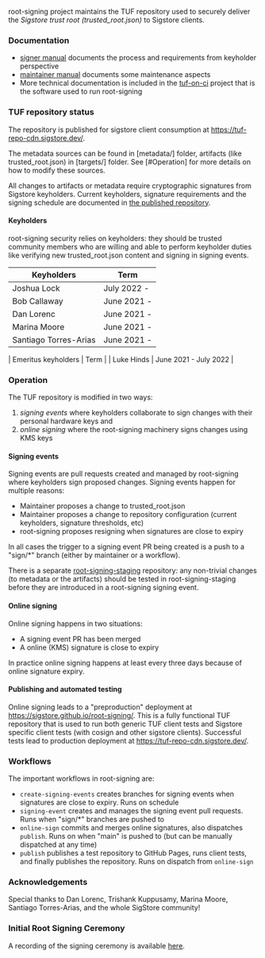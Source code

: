 root-signing project maintains the TUF repository used to securely deliver the
_Sigstore trust root (trusted_root.json)_ to Sigstore clients.

### Documentation

* [signer manual](playbooks/tuf-on-ci/SIGNER.md) documents the process and requirements from
  keyholder perspective
* [maintainer manual](playbooks/tuf-on-ci/MAINTAINER.md) documents some maintenance aspects
* More technical documentation is included in the [tuf-on-ci](https://github.com/theupdateframework/tuf-on-ci/)
  project that is the software used to run root-signing

### TUF repository status

The repository is published for sigstore client consumption at https://tuf-repo-cdn.sigstore.dev/.

The metadata sources can be found in [metadata/] folder, artifacts (like trusted_root.json) in [targets/] folder.
See [#Operation] for more details on how to modify these sources.

All changes to artifacts or metadata require cryptographic signatures from Sigstore keyholders. Current
keyholders, signature requirements and the signing schedule are documented in 
[the published repository](https://tuf-repo-cdn.sigstore.dev/).

#### Keyholders

root-signing security relies on keyholders: they should be trusted community members who are willing and able to
perform keyholder duties like verifying new trusted_root.json content and signing in signing events.

| Keyholders | Term |
| - | - |
| Joshua Lock | July 2022 -  |
| Bob Callaway | June 2021 -  |
| Dan Lorenc | June 2021 -  |
| Marina Moore | June 2021 - |
| Santiago Torres-Arias | June 2021 - |

| Emeritus keyholders | Term |
| Luke Hinds | June 2021 - July 2022 |


### Operation

The TUF repository is modified in two ways:
1. _signing events_ where keyholders collaborate to sign changes with their personal hardware keys and
2. _online signing_ where the root-signing machinery signs changes using KMS keys

#### Signing events

Signing events are pull requests created and managed by root-signing where keyholders sign proposed changes.
Signing events happen for multiple reasons:
* Maintainer proposes a change to trusted_root.json
* Maintainer proposes a change to repository configuration (current keyholders, signature thresholds, etc)
* root-signing proposes resigning when signatures are close to expiry

In all cases the trigger to a signing event PR being created is a push to a "sign/*" branch (either by
maintainer or a workflow).

There is a separate [root-signing-staging](https://github.com/sigstore/root-signing-staging) repository:
any non-trivial changes (to metadata or the artifacts) should be tested in root-signing-staging before
they are introduced in a root-signing signing event.

#### Online signing

Online signing happens in two situations:
* A signing event PR has been merged
* A online (KMS) signature is close to expiry

In practice online signing happens at least every three days because of online signature expiry.

#### Publishing and automated testing

Online signing leads to a "preproduction" deployment at https://sigstore.github.io/root-signing/.
This is a fully functional TUF repository that is used to run both generic TUF client tests and
Sigstore specific client tests (with cosign and other sigstore clients). Successful tests lead to
production deployment at https://tuf-repo-cdn.sigstore.dev/.

### Workflows

The important workflows in root-signing are:
* `create-signing-events` creates branches for signing events when signatures are close to expiry.
  Runs on schedule
* `signing-event` creates and manages the signing event pull requests. Runs when "sign/*" branches
  are pushed to
* `online-sign` commits and merges online signatures, also dispatches `publish`. Runs on when
  "main" is pushed to (but can be manually dispatched at any time)
* `publish` publishes a test repository to GitHub Pages, runs client tests, and finally publishes
  the repository. Runs on dispatch from `online-sign`

### Acknowledgements
Special thanks to Dan Lorenc, Trishank Kuppusamy, Marina Moore, Santiago Torres-Arias, and the whole SigStore community!

### Initial Root Signing Ceremony
A recording of the signing ceremony is available [here](https://www.youtube.com/watch?v=GEuFsc8Zm9U).

